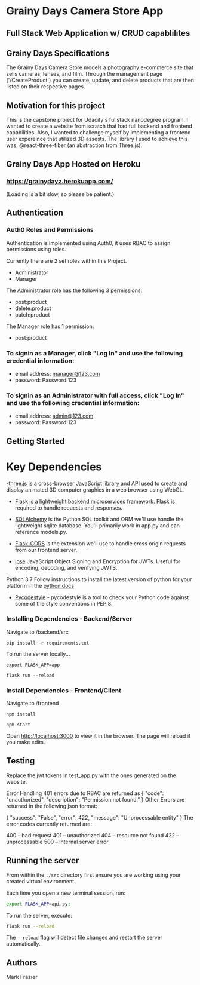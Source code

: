 # Grainy Days Camera Store App
## Full Stack Web Application w/ CRUD capablilites
## Grainy Days Specifications
The Grainy Days Camera Store models a photography e-commerce site that sells cameras, lenses, and film. Through the management page ('/CreateProduct') you can create, update, and delete products that are then listed on their respective pages.

## Motivation for this project
This is the capstone project for Udacity's fullstack nanodegree program. I wanted to create a website from scratch that had full backend and frontend capabilities. Also, I wanted to challenge myself by implementing a frontend user expereince that utilized 3D assests. The library I used to achieve this was, @react-three-fiber (an abstraction from Three.js).

## Grainy Days App Hosted on Heroku
### https://grainydayz.herokuapp.com/
(Loading is a bit slow, so please be patient.)


## Authentication
### Auth0 Roles and Permissions
Authentication is implemented using Auth0, it uses RBAC to assign permissions using roles.

Currently there are 2 set roles within this Project.
- Administrator
- Manager

The Administrator role has the following 3 permissions:
- post:product
- delete:product
- patch:product

The Manager role has 1 permission:
- post:product

### To signin as a Manager, click "Log In" and use the following credential information:
- email address:     manager@123.com
- password:          Password!123

### To signin as an Administrator with full access, click "Log In" and use the following credential information:
- email address:    admin@123.com
- password:         Password!123



## Getting Started

# Key Dependencies

-[three.js](https://threejs.org/) is a cross-browser JavaScript library and API used to create and display animated 3D computer graphics in a web browser using WebGL.

- [Flask](http://flask.pocoo.org/) is a lightweight backend microservices framework. Flask is required to handle requests and responses.

- [SQLAlchemy](https://www.sqlalchemy.org/) is the Python SQL toolkit and ORM we'll use handle the lightweight sqlite database. You'll primarily work in app.py and can reference models.py.

- [Flask-CORS](https://flask-cors.readthedocs.io/en/latest/#) is the extension we'll use to handle cross origin requests from our frontend server.

- [jose](https://python-jose.readthedocs.io/en/latest/) JavaScript Object Signing and Encryption for JWTs. Useful for encoding, decoding, and verifying JWTS.

Python 3.7
Follow instructions to install the latest version of python for your platform in the [python docs](https://docs.python.org/3/using/unix.html#getting-and-installing-the-latest-version-of-python)

- [Pycodestyle](https://pypi.org/project/pycodestyle/) - pycodestyle is a tool to check your Python code against some of the style conventions in PEP 8.


### Installing Dependencies - Backend/Server
Navigate to /backend/src
```
pip install -r requirements.txt
```

To run the server locally...

```
export FLASK_APP=app
```

```
flask run --reload
```

### Install Dependencies - Frontend/Client
Navigate to /frontend

```
npm install
```

```
npm start
```
Open [http://localhost:3000](http://localhost:3000) to view it in the browser. The page will reload if you make edits.

## Testing
Replace the jwt tokens in test_app.py with the ones generated on the website.

Error Handling
401 errors due to RBAC are returned as
{
  "code": "unauthorized",
  "description": "Permission not found."
}
Other Errors are returned in the following json format:

{
  "success": "False",
  "error": 422,
  "message": "Unprocessable entity"
}
The error codes currently returned are:

400 – bad request
401 – unauthorized
404 – resource not found
422 – unprocessable
500 – internal server error



## Running the server

From within the `./src` directory first ensure you are working using your created virtual environment.

Each time you open a new terminal session, run:

```bash
export FLASK_APP=api.py;
```

To run the server, execute:

```bash
flask run --reload
```

The `--reload` flag will detect file changes and restart the server automatically.



## Authors
Mark Frazier
